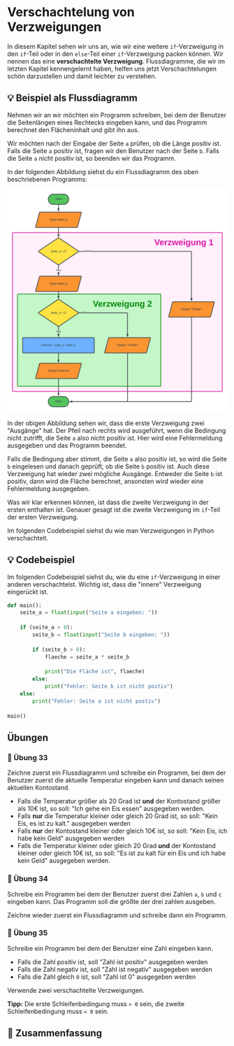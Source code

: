 # Verschachtelung von Verzweigungen

In diesem Kapitel sehen wir uns an, wie wir eine weitere `if`-Verzweigung
in den `if`-Teil oder in den `else`-Teil einer `if`-Verzweigung packen können.
Wir nennen das eine **verschachtelte Verzweigung**.
Flussdiagramme, die wir im letzten Kapitel kennengelernt haben,
helfen uns jetzt Verschachtelungen schön darzustellen und
damit leichter zu verstehen.

## 💡 Beispiel als Flussdiagramm

Nehmen wir an wir möchten ein Programm schreiben,
bei dem der Benutzer die Seitenlängen eines Rechtecks eingeben kann,
und das Programm berechnet den Flächeninhalt und gibt ihn aus.

Wir möchten nach der Eingabe der Seite `a` prüfen, ob die Länge positiv ist.
Falls die Seite `a` positiv ist, fragen wir den Benutzer nach der Seite `b`.
Falls die Seite `a` nicht positiv ist, so beenden wir das Programm.

In der folgenden Abbildung siehst du ein Flussdiagramm des oben
beschriebenen Programms:

![Flussdiagramm zur Berechnung des Flächeninhalts eines Rechtecks](./images/beispiel4.png)

In der obigen Abbildung sehen wir, dass die erste Verzweigung zwei "Ausgänge" hat.
Der Pfeil nach rechts wird ausgeführt, wenn die Bedingung nicht zutrifft,
die Seite `a` also nicht positiv ist. Hier wird eine Fehlermeldung ausgegeben und
das Programm beendet.

Falls die Bedingung aber stimmt, die Seite `a` also positiv ist, so wird die Seite `b`
eingelesen und danach geprüft, ob die Seite `b` positiv ist.
Auch diese Verzweigung hat wieder zwei mögliche Ausgänge.
Entweder die Seite `b` ist positiv, dann wird die Fläche berechnet,
ansonsten wird wieder eine Fehlermeldung ausgegeben.

Was wir klar erkennen können, ist dass die zweite Verzweigung in der ersten enthalten ist.
Genauer gesagt ist die zweite Verzweigung im `if`-Teil der ersten Verzweigung.

Im folgenden Codebeispiel siehst du wie man Verzweigungen in Python verschachtelt.

## 💡 Codebeispiel

Im folgenden Codebeispiel siehst du,
wie du eine `if`-Verzweigung in einer anderen verschachtelst.
Wichtig ist, dass die "innere" Verzweigung eingerückt ist.

```python
def main():
    seite_a = float(input("Seite a eingeben: "))

    if (seite_a > 0):
        seite_b = float(input("Seite b eingeben: "))

        if (seite_b > 0):
            flaeche = seite_a * seite_b

            print("Die Fläche ist", flaeche)
        else:
            print("Fehler: Seite b ist nicht postiv")
    else:
        print("Fehler: Seite a ist nicht postiv")

main()
```


## Übungen

### 📝 Übung 33

Zeichne zuerst ein Flussdiagramm und schreibe ein Programm,
bei dem der Benutzer zuerst die aktuelle Temperatur
eingeben kann und danach seinen aktuellen Kontostand.

* Falls die Temperatur größer als 20 Grad ist **und** der Kontostand größer als 10€ ist,
so soll: "Ich gehe ein Eis essen" ausgegeben werden.
* Falls **nur** die Temperatur kleiner oder gleich 20 Grad ist, so soll:
"Kein Eis, es ist zu kalt." ausgegeben werden
* Falls **nur** der Kontostand kleiner oder gleich 10€ ist, so soll:
"Kein Eis, ich habe kein Geld" ausgegeben werden
* Falls die Temperatur kleiner oder gleich 20 Grad
**und** der Kontostand kleiner oder gleich 10€ ist,
so soll: "Es ist zu kalt für ein Eis und ich habe kein Geld" ausgegeben werden.

### 📝 Übung 34

Schreibe ein Programm bei dem der Benutzer zuerst drei Zahlen `a`, `b` und `c` eingeben kann.
Das Programm soll die größte der drei zahlen ausgeben.

Zeichne wieder zuerst ein Flussdiagramm und schreibe dann ein Programm.

### 📝 Übung 35

Schreibe ein Programm bei dem der Benutzer eine Zahl eingeben kann.

* Falls die Zahl positiv ist, soll "Zahl ist positiv" ausgegeben werden
* Falls die Zahl negativ ist, soll "Zahl ist negativ" ausgegeben werden
* Falls die Zahl gleich `0` ist, soll "Zahl ist 0" ausgegeben werden

Verwende zwei verschachtelte Verzweigungen.

**Tipp:** Die erste Schleifenbedingung muss `> 0` sein,
die zweite Schleifenbedingung muss `< 0` sein.


## 🧭 Zusammenfassung




















